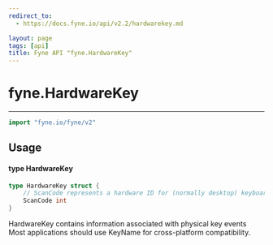 ```yaml
---
redirect_to:
  - https://docs.fyne.io/api/v2.2/hardwarekey.md

layout: page
tags: [api]
title: Fyne API "fyne.HardwareKey"
---
```



# fyne.HardwareKey
---
```go
import "fyne.io/fyne/v2"
```

## Usage

#### type HardwareKey

```go
type HardwareKey struct {
	// ScanCode represents a hardware ID for (normally desktop) keyboard events.
	ScanCode int
}
```

HardwareKey contains information associated with physical key events Most applications should use KeyName for cross-platform compatibility.
